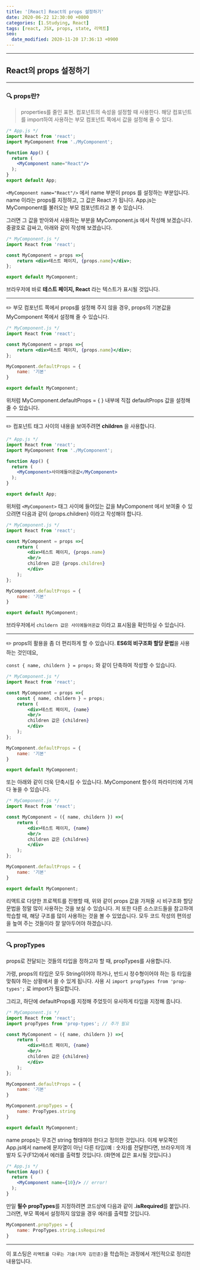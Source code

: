 ```yaml
---
title: '[React] React의 props 설정하기'
date: 2020-06-22 12:30:00 +0800
categories: [1.Studying, React]
tags: [react, JSX, props, state, 리액트]
seo:
  date_modified: 2020-11-20 17:36:13 +0900
---
```


------



##  **React의 props 설정하기**

------

### **🔍 props란?**

> properties를 줄인 표현. 컴포넌트의 속성을 설정할 때 사용한다. 해당 컴포넌트를 import하여 사용하는 부모 컴포넌트 쪽에서 값을 설정해 줄 수 있다.

```jsx
/* App.js */
import React from 'react';
import MyComponent from './MyComponent';

function App() {
  return (
    <MyComponent name="React"/>
  );
}
export default App;
```

`<MyComponent name="React"/>` 에서 name 부분이 props 를 설정하는 부분입니다. name 이라는 props를 지정하고, 그 값은 React 가 됩니다. App.js는 MyComponent를 불러오는 부모 컴포넌트라고 볼 수 있습니다.

그러면 그 값을 받아와서 사용하는 부분을 MyComponent.js 에서 작성해 보겠습니다. 중괄호로 감싸고, 아래와 같이 작성해 보겠습니다.

```jsx
/* MyComponent.js */
import React from 'react';

const MyComponent = props =>{
    return <div>테스트 페이지, {props.name}</div>;
};

export default MyComponent;
```

브라우저에 바로 **테스트 페이지, React** 라는 텍스트가 표시될 것입니다.

------

✏️ 부모 컴포넌트 쪽에서 props를 설정해 주지 않을 경우, props의 기본값을 MyComponent 쪽에서 설정해 줄 수 있습니다.

```jsx
/* MyComponent.js */
import React from 'react';

const MyComponent = props =>{
    return <div>테스트 페이지, {props.name}</div>;
};

MyComponent.defaultProps = {
    name: '기본'
}

export default MyComponent;
```

위처럼 MyComponent.defaultProps = { } 내부에 직접 defaultProps 값을 설정해 줄 수 있습니다.

------

✏️ 컴포넌트 태그 사이의 내용을 보여주려면 **children** 을 사용합니다.

```jsx
/* App.js */
import React from 'react';
import MyComponent from './MyComponent';

function App() {
  return (
    <MyComponent>사이에들어온값</MyComponent>
  );
}

export default App;
```

위처럼 `<MyComponent>` 태그 사이에 들어있는 값을 MyComponent 에서 보여줄 수 있으려면 다음과 같이 {props.children} 이라고 작성해야 합니다.

```jsx
/* MyComponent.js */
import React from 'react';

const MyComponent = props =>{
    return (
        <div>테스트 페이지, {props.name}
        <br/>
        children 값은 {props.children}
        </div>
    );
};

MyComponent.defaultProps = {
    name: '기본'
}

export default MyComponent;
```

브라우저에서 `childern 값은 사이에들어온값` 이라고 표시됨을 확인하실 수 있습니다.

------

✏️ props의 활용을 좀 더 편리하게 할 수 있습니다. **ES6의 비구조화 할당 문법**을 사용하는 것인데요, 

`const { name, childern } = props;` 와 같이 단축하여 작성할 수 있습니다.

```jsx
/* MyComponent.js */
import React from 'react';

const MyComponent = props =>{
    const { name, childern } = props;
    return (
        <div>테스트 페이지, {name}
        <br/>
        children 값은 {children}
        </div>
    );
};

MyComponent.defaultProps = {
    name: '기본'
}

export default MyComponent;
```

또는 아래와 같이 더욱 단축시킬 수 있습니다. MyComponent 함수의 파라미터에 가져다 놓을 수 있습니다.

```jsx
/* MyComponent.js */
import React from 'react';

const MyComponent = ({ name, childern }) =>{
    return (
        <div>테스트 페이지, {name}
        <br/>
        children 값은 {children}
        </div>
    );
};

MyComponent.defaultProps = {
    name: '기본'
}

export default MyComponent;
```

리액트로 다양한 프로젝트를 진행할 때, 위와 같이 props 값을 가져올 시 비구조화 할당 문법을 정말 많이 사용하는 것을 보실 수 있습니다. 저 또한 다른 소스코드들을 참고하여 학습할 때, 해당 구조를 많이 사용하는 것을 볼 수 있었습니다. 모두 코드 작성의 편의성을 높여 주는 것들이라 잘 알아두어야 하겠습니다.

------

### **🔍 propTypes**

props로 전달되는 것들의 타입을 정하고자 할 때, propTypes를 사용합니다.

가령, props의 타입은 모두 String이어야 하거나, 반드시 정수형이어야 하는 등 타입을 맞춰야 하는 상황에서 쓸 수 있게 됩니다. 사용 시 `import propTypes from 'prop-types';` 로 import가 필요합니다.

그리고, 하단에 defaultProps를 지정해 주었듯이 유사하게 타입을 지정해 줍니다.

```jsx
/* MyComponent.js */
import React from 'react';
import propTypes from 'prop-types'; // 추가 필요

const MyComponent = ({ name, childern }) =>{
    return (
        <div>테스트 페이지, {name}
        <br/>
        children 값은 {children}
        </div>
    );
};

MyComponent.defaultProps = {
    name: '기본'
}

MyComponent.propTypes = {
    name: PropTypes.string
}

export default MyComponent;
```

name props는 무조건 string 형태여야 한다고 정의한 것입니다. 이제 부모쪽인 App.js에서 name에 문자열이 아닌 다른 타입(예 : 숫자)를 전달한다면, 브라우저의 개발자 도구(F12)에서 에러를 출력할 것입니다. (화면에 값은 표시될 것입니다.)

```jsx
/* App.js */
function App() {
  return (
    <MyComponent name={10}/> // error!
  );
}
```

만일 **필수 propTypes**를 지정하려면 코드상에 다음과 같이 **.isRequired**를 붙입니다. 그러면, 부모 쪽에서 설정하지 않았을 경우 에러를 출력할 것입니다.

```jsx
MyComponent.propTypes = {
    name: PropTypes.string.isRequired
}
```

------

이 포스팅은 `리액트를 다루는 기술(저자 김민준)`을 학습하는 과정에서 개인적으로 정리한 내용입니다.